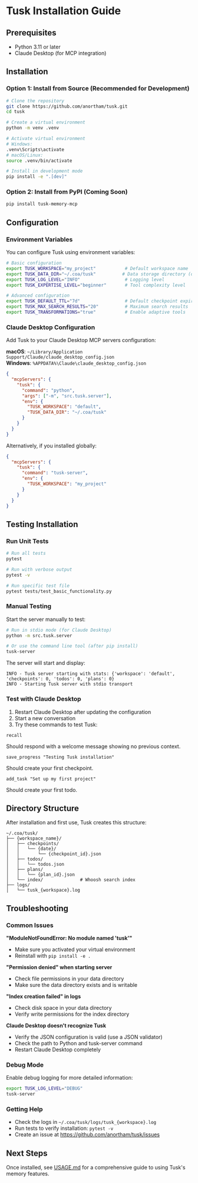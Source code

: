 # Tusk Installation Guide

## Prerequisites

- Python 3.11 or later
- Claude Desktop (for MCP integration)

## Installation

### Option 1: Install from Source (Recommended for Development)

```bash
# Clone the repository
git clone https://github.com/anortham/tusk.git
cd tusk

# Create a virtual environment
python -m venv .venv

# Activate virtual environment
# Windows:
.venv\Scripts\activate
# macOS/Linux:
source .venv/bin/activate

# Install in development mode
pip install -e ".[dev]"
```

### Option 2: Install from PyPI (Coming Soon)

```bash
pip install tusk-memory-mcp
```

## Configuration

### Environment Variables

You can configure Tusk using environment variables:

```bash
# Basic configuration
export TUSK_WORKSPACE="my_project"           # Default workspace name
export TUSK_DATA_DIR="~/.coa/tusk"          # Data storage directory (default: ~/.coa/tusk)
export TUSK_LOG_LEVEL="INFO"                 # Logging level
export TUSK_EXPERTISE_LEVEL="beginner"       # Tool complexity level

# Advanced configuration  
export TUSK_DEFAULT_TTL="7d"                 # Default checkpoint expiration
export TUSK_MAX_SEARCH_RESULTS="20"          # Maximum search results
export TUSK_TRANSFORMATIONS="true"           # Enable adaptive tools
```

### Claude Desktop Configuration

Add Tusk to your Claude Desktop MCP servers configuration:

**macOS**: `~/Library/Application Support/Claude/claude_desktop_config.json`  
**Windows**: `%APPDATA%\Claude\claude_desktop_config.json`

```json
{
  "mcpServers": {
    "tusk": {
      "command": "python",
      "args": ["-m", "src.tusk.server"],
      "env": {
        "TUSK_WORKSPACE": "default",
        "TUSK_DATA_DIR": "~/.coa/tusk"
      }
    }
  }
}
```

Alternatively, if you installed globally:

```json
{
  "mcpServers": {
    "tusk": {
      "command": "tusk-server",
      "env": {
        "TUSK_WORKSPACE": "my_project"
      }
    }
  }
}
```

## Testing Installation

### Run Unit Tests

```bash
# Run all tests
pytest

# Run with verbose output
pytest -v

# Run specific test file
pytest tests/test_basic_functionality.py
```

### Manual Testing

Start the server manually to test:

```bash
# Run in stdio mode (for Claude Desktop)
python -m src.tusk.server

# Or use the command line tool (after pip install)
tusk-server
```

The server will start and display:
```
INFO - Tusk server starting with stats: {'workspace': 'default', 'checkpoints': 0, 'todos': 0, 'plans': 0}
INFO - Starting Tusk server with stdio transport
```

### Test with Claude Desktop

1. Restart Claude Desktop after updating the configuration
2. Start a new conversation
3. Try these commands to test Tusk:

```
recall
```

Should respond with a welcome message showing no previous context.

```
save_progress "Testing Tusk installation"
```

Should create your first checkpoint.

```
add_task "Set up my first project"
```

Should create your first todo.

## Directory Structure

After installation and first use, Tusk creates this structure:

```
~/.coa/tusk/
├── {workspace_name}/
│   ├── checkpoints/
│   │   └── {date}/
│   │       └── {checkpoint_id}.json
│   ├── todos/
│   │   └── todos.json
│   ├── plans/
│   │   └── {plan_id}.json
│   └── index/              # Whoosh search index
├── logs/
│   └── tusk_{workspace}.log
```

## Troubleshooting

### Common Issues

**"ModuleNotFoundError: No module named 'tusk'"**
- Make sure you activated your virtual environment
- Reinstall with `pip install -e .`

**"Permission denied" when starting server**
- Check file permissions in your data directory
- Make sure the data directory exists and is writable

**"Index creation failed" in logs**
- Check disk space in your data directory
- Verify write permissions for the index directory

**Claude Desktop doesn't recognize Tusk**
- Verify the JSON configuration is valid (use a JSON validator)
- Check the path to Python and tusk-server command
- Restart Claude Desktop completely

### Debug Mode

Enable debug logging for more detailed information:

```bash
export TUSK_LOG_LEVEL="DEBUG"
tusk-server
```

### Getting Help

- Check the logs in `~/.coa/tusk/logs/tusk_{workspace}.log`
- Run tests to verify installation: `pytest -v`
- Create an issue at https://github.com/anortham/tusk/issues

## Next Steps

Once installed, see [USAGE.md](USAGE.md) for a comprehensive guide to using Tusk's memory features.